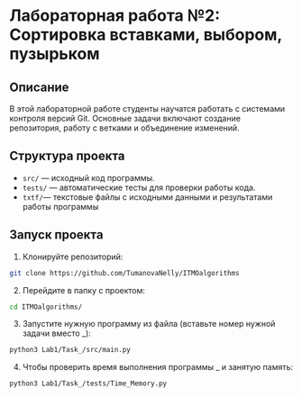 # Лабораторная работа №2: Сортировка вставками, выбором, пузырьком

## Описание
В этой лабораторной работе студенты научатся работать с системами контроля версий Git.
Основные задачи включают создание репозитория, 
работу с ветками и объединение изменений.

## Структура проекта
- `src/` — исходный код программы.
- `tests/` — автоматические тесты для проверки работы кода.
- `txtf/`— текстовые файлы с исходными данными и результатами работы программы

## Запуск проекта
1. Клонируйте репозиторий:
```bash
git clone https://github.com/TumanovaNelly/ITMOalgorithms
```
2. Перейдите в папку с проектом:
```bash
cd ITMOalgorithms/
```
3. Запустите нужную программу из файла (вставьте номер нужной задачи вместо _):
```bash
python3 Lab1/Task_/src/main.py
```
4. Чтобы проверить время выполнения программы _ и занятую память:
```bash
python3 Lab1/Task_/tests/Time_Memory.py
```
